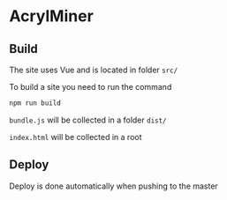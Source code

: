 # AcrylMiner

## Build

The site uses Vue and is located in folder `src/`

To build a site you need to run the command

```sh
npm run build
```

`bundle.js` will be collected in a folder `dist/`

`index.html` will be collected in a root

## Deploy

Deploy is done automatically when pushing to the master